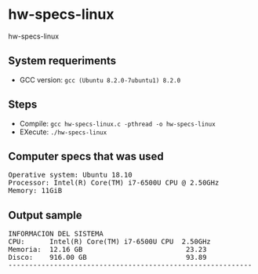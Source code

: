 # hw-specs-linux
hw-specs-linux

## System requeriments
* GCC version: `gcc (Ubuntu 8.2.0-7ubuntu1) 8.2.0`

## Steps
* Compile: `gcc hw-specs-linux.c -pthread -o hw-specs-linux`
* EXecute: `./hw-specs-linux`

## Computer specs that was used
<pre>
Operative system: Ubuntu 18.10
Processor: Intel(R) Core(TM) i7-6500U CPU @ 2.50GHz
Memory: 11GiB
</pre>

## Output sample
<pre>
INFORMACION DEL SISTEMA
CPU:      Intel(R) Core(TM) i7-6500U CPU  2.50GHz
Memoria:  12.16 GB                         23.23
Disco:    916.00 GB                        93.89
-----------------------------------------------------------
</pre>

